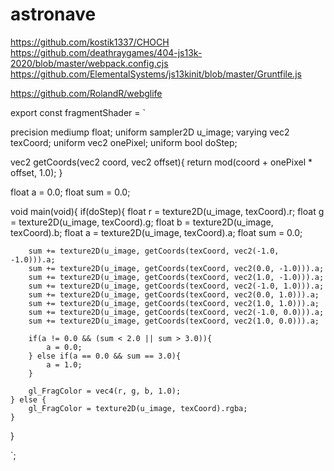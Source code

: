 # astronave

https://github.com/kostik1337/CHOCH
https://github.com/deathraygames/404-js13k-2020/blob/master/webpack.config.cjs
https://github.com/ElementalSystems/js13kinit/blob/master/Gruntfile.js

https://github.com/RolandR/webglife











export const fragmentShader = `

precision mediump float;
uniform sampler2D u_image;
varying vec2 texCoord;
uniform vec2 onePixel;
uniform bool doStep;

vec2 getCoords(vec2 coord, vec2 offset){
	return mod(coord + onePixel * offset, 1.0);
}

float a = 0.0;
float sum = 0.0;

void main(void){
	if(doStep){
		float r = texture2D(u_image, texCoord).r;
		float g = texture2D(u_image, texCoord).g;
		float b = texture2D(u_image, texCoord).b;
		float a = texture2D(u_image, texCoord).a;
		float sum = 0.0;

		sum += texture2D(u_image, getCoords(texCoord, vec2(-1.0, -1.0))).a;
		sum += texture2D(u_image, getCoords(texCoord, vec2(0.0, -1.0))).a;
		sum += texture2D(u_image, getCoords(texCoord, vec2(1.0, -1.0))).a;
		sum += texture2D(u_image, getCoords(texCoord, vec2(-1.0, 1.0))).a;
		sum += texture2D(u_image, getCoords(texCoord, vec2(0.0, 1.0))).a;
		sum += texture2D(u_image, getCoords(texCoord, vec2(1.0, 1.0))).a;
		sum += texture2D(u_image, getCoords(texCoord, vec2(-1.0, 0.0))).a;
		sum += texture2D(u_image, getCoords(texCoord, vec2(1.0, 0.0))).a;		

		if(a != 0.0 && (sum < 2.0 || sum > 3.0)){
			a = 0.0;
		} else if(a == 0.0 && sum == 3.0){
			a = 1.0;
		}

		gl_FragColor = vec4(r, g, b, 1.0);
	} else {
		gl_FragColor = texture2D(u_image, texCoord).rgba;
	}
}

`;








































